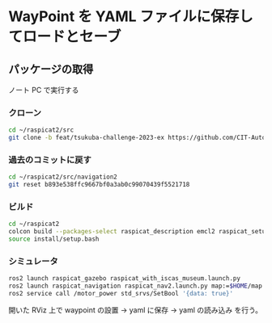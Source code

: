 # WayPoint を YAML ファイルに保存してロードとセーブ

## パッケージの取得
ノート PC で実行する
### クローン
``` bash
cd ~/raspicat2/src
git clone -b feat/tsukuba-challenge-2023-ex https://github.com/CIT-Autonomous-Robot-Lab/navigation2
```
### 過去のコミットに戻す
``` bash
cd ~/raspicat2/src/navigation2
git reset b893e538ffc9667bf0a3ab0c99070439f5521718
```

### ビルド
``` bash
cd ~/raspicat2
colcon build --packages-select raspicat_description emcl2 raspicat_setup_scripts raspicat_slam raspicat_speak2 raspicat_bringup raspicat_navigation raspicat raspicat_gazebo nav2_msgs nav2_rviz_plugins nav2_waypoint_follower
source install/setup.bash
```

### シミュレータ
``` bash
ros2 launch raspicat_gazebo raspicat_with_iscas_museum.launch.py
ros2 launch raspicat_navigation raspicat_nav2.launch.py map:=$HOME/map.yaml
ros2 service call /motor_power std_srvs/SetBool '{data: true}'
```

開いた RViz 上で waypoint の設置 -> yaml に保存 -> yaml の読み込み を行う。


